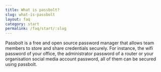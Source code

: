 ```yaml
---
title: What is passbolt?
slug: what-is-passbolt
layout: faq
category: start
permalink: /faq/start/:slug
---
```

Passbolt is a free and open source password manager that allows team members to store and share credentials securely.
For instance, the wifi password of your office, the administrator password of a router or your organisation social
media account password, all of them can be secured using passbolt.
